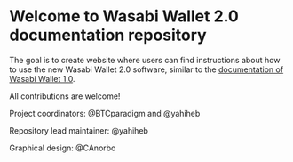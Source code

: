 # Welcome to Wasabi Wallet 2.0 documentation repository

The goal is to create website where users can find instructions about how to use the new Wasabi Wallet 2.0 software, similar to the [documentation of Wasabi Wallet 1.0](https://docs.wasabiwallet.io/).

All contributions are welcome!

Project coordinators: @BTCparadigm and @yahiheb

Repository lead maintainer: @yahiheb

Graphical design: @CAnorbo
